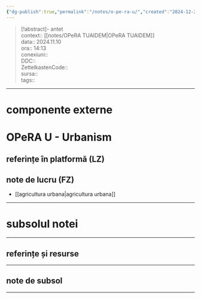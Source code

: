 ```yaml
---
{"dg-publish":true,"permalink":"/notes/o-pe-ra-u/","created":"2024-12-28T15:39:10.085+02:00","updated":"2024-12-29T17:08:38.576+02:00"}
---
```


> [!abstract]- antet  
> context:: [[notes/OPeRA TUAIDEM\|OPeRA TUAIDEM]]  
> data:: 2024.11.10  
> ora:: 14:13  
> conexiuni::  
> DDC::  
> ZettelkastenCode::  
> sursa::  
> tags::  


---

# componente externe  
  

# OPeRA U - Urbanism  
## referințe în platformă (LZ)

## note de lucru (FZ)
- [[agricultura urbana\|agricultura urbana]]

  
---
# subsolul notei
---
## referințe și resurse


---
## note de subsol
---


